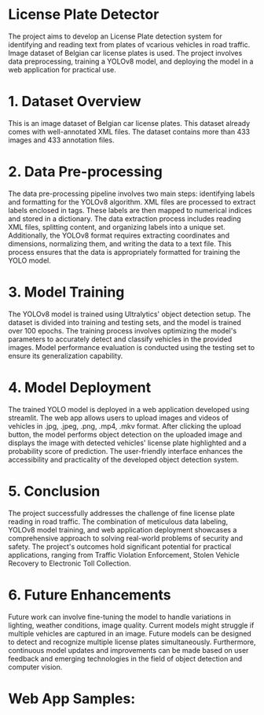 
# License Plate Detector

The project aims to develop an License Plate detection system for identifying and reading text from plates of vcarious vehicles in road traffic. Image dataset of Belgian car license plates is used. The project involves data preprocessing, training a YOLOv8 model, and deploying the model in a web application for practical use.

# 1. Dataset Overview
This is an image dataset of Belgian car license plates. This dataset already comes with well-annotated XML files. The dataset contains more than 433 images and 433 annotation files.

# 2. Data Pre-processing
The data pre-processing pipeline involves two main steps: identifying labels and formatting for the YOLOv8 algorithm. XML files are processed to extract labels enclosed in <object><name> tags. These labels are then mapped to numerical indices and stored in a dictionary. The data extraction process includes reading XML files, splitting content, and organizing labels into a unique set. Additionally, the YOLOv8 format requires extracting coordinates and dimensions, normalizing them, and writing the data to a text file. This process ensures that the data is appropriately formatted for training the YOLO model.

# 3. Model Training
The YOLOv8 model is trained using Ultralytics' object detection setup. The dataset is divided into training and testing sets, and the model is trained over 100 epochs. The training process involves optimizing the model's parameters to accurately detect and classify vehicles in the provided images. Model performance evaluation is conducted using the testing set to ensure its generalization capability.

# 4. Model Deployment
The trained YOLO model is deployed in a web application developed using streamlit. The web app allows users to upload images and videos of vehicles in .jpg, .jpeg, .png, .mp4, .mkv format. After clicking the upload button, the model performs object detection on the uploaded image and displays the image with detected vehicles' license plate highlighted and a probability score of prediction. The user-friendly interface enhances the accessibility and practicality of the developed object detection system.

# 5. Conclusion
The project successfully addresses the challenge of fine license plate reading in road traffic. The combination of meticulous data labeling, YOLOv8 model training, and web application deployment showcases a comprehensive approach to solving real-world problems of security and safety. The project's outcomes hold significant potential for practical applications, ranging from Traffic Violation Enforcement, Stolen Vehicle Recovery to Electronic Toll Collection.

# 6. Future Enhancements
Future work can involve fine-tuning the model to handle variations in lighting, weather conditions, image quality. Current models might struggle if multiple vehicles are captured in an image. Future models can be designed to detect and recognize multiple license plates simultaneously. Furthermore, continuous model updates and improvements can be made based on user feedback and emerging technologies in the field of object detection and computer vision.

# Web App Samples:


